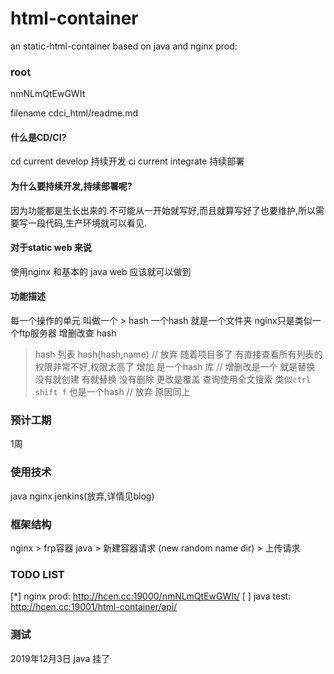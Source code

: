 # html-container
an static-html-container based on java and nginx  prod: 

### root
nmNLmQtEwGWIt

filename cdci_html/readme.md


#### 什么是CD/CI?
cd current develop 持续开发
ci current integrate 持续部署

#### 为什么要持续开发,持续部署呢?
因为功能都是生长出来的.不可能从一开始就写好,而且就算写好了也要维护,所以需要写一段代码,生产环境就可以看见.

#### 对于static web 来说
使用nginx 和基本的 java web 应该就可以做到

#### 功能描述
每一个操作的单元 叫做一个
    > hash
一个hash 就是一个文件夹
nginx只是类似一个ftp服务器
增删改查 hash
 > hash 列表  hash(hash,name)    // 放弃  随着项目多了 有直接查看所有列表的权限非常不好,权限太高了
 > 增加 是一个hash 库    // 增删改是一个 就是替换  没有就创建  有就替换
 > 没有删除
 > 更改是覆盖
 > 查询使用全文搜索 类似`ctrl shift f`   也是一个hash  // 放弃 原因同上


### 预计工期 
1周  
### 使用技术 
java nginx jenkins(放弃,详情见blog) 

### 框架结构
nginx
    > frp容器
java 
    > 新建容器请求  (new random name dir)
    > 上传请求 

### TODO LIST
[*]  nginx   prod: http://hcen.cc:19000/nmNLmQtEwGWIt/
[ ]  java    test: http://hcen.cc:19001/html-container/api/

### 测试
2019年12月3日 java 挂了